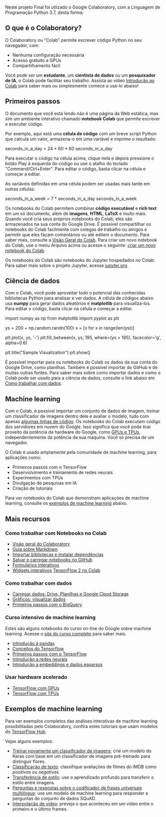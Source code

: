 
Neste projeto Final foi utlizado o Google Colaboratory, com a Linguagem de Programação Python 3.7, desta forma:

<h2>O que é o Colaboratory?</h2>

O Colaboratory ou "Colab" permite escrever código Python no seu navegador, com: 
- Nenhuma configuração necessária
- Acesso gratuito a GPUs
- Compartilhamento fácil

Você pode ser um <strong>estudante</strong>, um <strong>cientista de dados</strong> ou um <strong>pesquisador de IA</strong>, o Colab pode facilitar seu trabalho. Assista ao vídeo <a href="https://www.youtube.com/watch?v=inN8seMm7UI">Introdução ao Colab</a> para saber mais ou simplesmente comece a usá-lo abaixo!

## <strong>Primeiros passos</strong>

O documento que você está lendo não é uma página da Web estática, mas sim um ambiente interativo chamado <strong>notebook Colab</strong> que permite escrever e executar código.

Por exemplo, aqui está uma <strong>célula de código</strong> com um breve script Python que calcula um valor, armazena-o em uma variável e imprime o resultado:

seconds_in_a_day = 24 * 60 * 60
seconds_in_a_day

Para executar o código na célula acima, clique nela e depois pressione o botão Play à esquerda do código ou use o atalho do teclado "Command/Ctrl+Enter". Para editar o código, basta clicar na célula e começar a editar.

As variáveis definidas em uma célula podem ser usadas mais tarde em outras células:

seconds_in_a_week = 7 * seconds_in_a_day
seconds_in_a_week

Os notebooks do Colab permitem combinar <strong>código executável</strong> e <strong>rich text</strong> em um só documento, além de <strong>imagens</strong>, <strong>HTML</strong>, <strong>LaTeX</strong> e muito mais. Quando você cria seus próprios notebooks do Colab, eles são armazenados na sua conta do Google Drive. É possível compartilhar os notebooks do Colab facilmente com colegas de trabalho ou amigos e permitir que eles façam comentários ou até editem o documento. Para saber mais, consulte a <a href="/notebooks/basic_features_overview.ipynb">Visão Geral do Colab</a>. Para criar um novo notebook do Colab, use o menu Arquivo acima ou acesse o seguinte: <a href="http://colab.research.google.com#create=true">criar um novo notebook do Colab</a>.

Os notebooks do Colab são notebooks do Jupyter hospedados no Colab. Para saber mais sobre o projeto Jupyter, acesse <a href="https://www.jupyter.org">jupyter.org</a>.

## Ciência de dados

Com o Colab, você pode aproveitar todo o potencial das conhecidas bibliotecas Python para analisar e ver dados. A célula de códigos abaixo usa <strong>numpy</strong> para gerar dados aleatórios e <strong>matplotlib</strong> para visualizá-los. Para editar o código, basta clicar na célula e começar a editar.

import numpy as np
from matplotlib import pyplot as plt

ys = 200 + np.random.randn(100)
x = [x for x in range(len(ys))]

plt.plot(x, ys, '-')
plt.fill_between(x, ys, 195, where=(ys > 195), facecolor='g', alpha=0.6)

plt.title("Sample Visualization")
plt.show()

É possível importar para os notebooks do Colab os dados da sua conta do Google Drive, como planilhas. Também é possível importar do GitHub e de muitas outras fontes. Para saber mais sobre como importar dados e como o Colab pode ser usado para a ciência de dados, consulte o link abaixo em <a href="#working-with-data">Como trabalhar com dados</a>.

## Machine learning

Com o Colab, é possível importar um conjunto de dados de imagem, treinar um classificador de imagens dentro dele e avaliar o modelo, tudo com apenas <a href="https://colab.research.google.com/github/tensorflow/docs/blob/master/site/en/tutorials/quickstart/beginner.ipynb">algumas linhas de código</a>. Os notebooks do Colab executam código dos servidores em nuvem do Google. Isso significa que você pode tirar proveito da potência de hardware do Google, como <a href="#using-accelerated-hardware">GPUs e TPUs</a>, independentemente da potência da sua máquina. Você só precisa de um navegador.

O Colab é usado amplamente pela comunidade de machine learning, para aplicações como:
- Primeiros passos com o TensorFlow
- Desenvolvimento e treinamento de redes neurais
- Experimentos com TPUs
- Divulgação de pesquisas em IA
- Criação de tutoriais

Para ver notebooks do Colab que demonstram aplicações de machine learning, consulte os <a href="#machine-learning-examples">exemplos de machine learning</a> abaixo.

## Mais recursos

### Como trabalhar com Notebooks no Colab
- [Visão geral do Colaboratory](/notebooks/basic_features_overview.ipynb)
- [Guia sobre Markdown](/notebooks/markdown_guide.ipynb)
- [Importar bibliotecas e instalar dependências](/notebooks/snippets/importing_libraries.ipynb)
- [Salvar e carregar notebooks no GitHub](https://colab.research.google.com/github/googlecolab/colabtools/blob/master/notebooks/colab-github-demo.ipynb)
- [Formulários interativos](/notebooks/forms.ipynb)
- [Widgets interativos](/notebooks/widgets.ipynb)
 [TensorFlow 2 no Colab](/notebooks/tensorflow_version.ipynb)

<a name="working-with-data"></a>
### Como trabalhar com dados
- [Carregar dados: Drive, Planilhas e Google Cloud Storage](/notebooks/io.ipynb) 
- [Gráficos: visualizar dados](/notebooks/charts.ipynb)
- [Primeiros passos com o BigQuery](/notebooks/bigquery.ipynb)

### Curso intensivo de machine learning
Estes são alguns notebooks do curso on-line do Google sobre machine learning. Acesse o <a href="https://developers.google.com/machine-learning/crash-course/">site do curso completo</a> para saber mais.
- [Introdução à pandas](/notebooks/mlcc/intro_to_pandas.ipynb)
- [Conceitos do Tensorflow](/notebooks/mlcc/tensorflow_programming_concepts.ipynb)
- [Primeiros passos com o TensorFlow](/notebooks/mlcc/first_steps_with_tensor_flow.ipynb)
- [Introdução a redes neurais](/notebooks/mlcc/intro_to_neural_nets.ipynb)
- [Introdução a embeddings e dados esparsos](/notebooks/mlcc/intro_to_sparse_data_and_embeddings.ipynb)

<a name="using-accelerated-hardware"></a>
### Usar hardware acelerado
- [TensorFlow com GPUs](/notebooks/gpu.ipynb)
- [TensorFlow com TPUs](/notebooks/tpu.ipynb)

<a name="machine-learning-examples"></a>

## Exemplos de machine learning

Para ver exemplos completos das análises interativas de machine learning possibilitadas pelo Colaboratory, confira estes tutoriais que usam modelos do <a href="https://tfhub.dev">TensorFlow Hub</a>.

Vejas alguns exemplos:

- <a href="https://tensorflow.org/hub/tutorials/tf2_image_retraining">Treinar novamente um classificador de imagens</a>: crie um modelo do Keras com base em um classificador de imagens pré-treinado para distinguir flores.
- <a href="https://tensorflow.org/hub/tutorials/tf2_text_classification">Classificação de texto</a>: classifique avaliações de filmes do IMDB como <em>positivas</em> ou <em>negativas</em>.
- <a href="https://tensorflow.org/hub/tutorials/tf2_arbitrary_image_stylization">Transferência de estilo</a>: use o aprendizado profundo para transferir o estilo entre imagens.
- <a href="https://tensorflow.org/hub/tutorials/retrieval_with_tf_hub_universal_encoder_qa">Perguntas e respostas sobre o codificador de frases universais multilíngue</a>: use um modelo de machine learning para responder a perguntas do conjunto de dados SQuAD.
- <a href="https://tensorflow.org/hub/tutorials/tweening_conv3d">Interpolação de vídeo</a>: preveja o que aconteceu em um vídeo entre o primeiro e o último frames.

